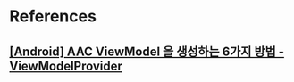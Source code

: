 # References

## [[Android] AAC ViewModel 을 생성하는 6가지 방법 - ViewModelProvider](https://readystory.tistory.com/176)
